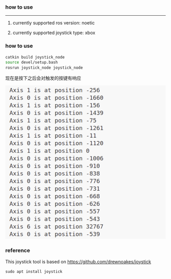 
### how to use

---

1. currently supported ros version:
noetic

2. currently supported joystick type:
xbox 

### how to use
```bash
catkin build joystick_node
source devel/setup.bash
rosrun joystick_node joystick_node
```


现在是按下之后会对触发的按键有响应

![alt text](image.png)

### reference
This joystick tool is based on https://github.com/drewnoakes/joystick

```
sudo apt install joystick
```